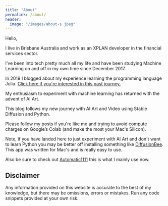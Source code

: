 ```yaml
---
title: "About"
permalink: /about/
header:
  image: "/images/about-s.jpeg"
---
```

Hello,

I live in Brisbane Australia and work as an XPLAN developer in the financial services sector.

I’ve been into tech pretty much all my life and have been studying Machine Learning on and off in my own time since December 2017.

In 2019 I blogged about my experience learning the programming language Julia. [Click here if you're interested in this past journey.](https://spcman.github.io/getting-to-know-julia/)

My enthusiasm to experiment with machine learning has returned with the advent of AI Art.

This blog follows my new journey with AI Art and Video using Stable Diffusion and Python.  

Please follow my posts if you're like me and trying to avoid compute charges on Google’s Colab (and make the most your Mac's Silicon).

Note, if you have landed here to just experiment with AI Art and don't want to learn Python you may be better off installing something like [DiffusionBee](https://diffusionbee.com/).  This app was written for Mac's and is really easy to use.   

Also be sure to check out [Automatic1111](https://github.com/AUTOMATIC1111/stable-diffusion-webui/wiki/Installation-on-Apple-Silicon) this is what I mainly use now.


## Disclaimer

Any information provided on this website is accurate to the best of my knowledge, but there may be omissions, errors or mistakes. Run any code snippets provided at your own risk.
